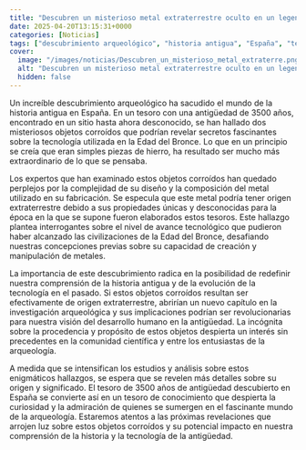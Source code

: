 ```yaml
---
title: "Descubren un misterioso metal extraterrestre oculto en un legendario tesoro antiguo"
date: 2025-04-20T13:15:31+0000
categories: [Noticias]
tags: ["descubrimiento arqueológico", "historia antigua", "España", "tesoro", "objetos corroídos", "tecnología", "Edad del Bronce", "metal", "origen extraterrestre", "avance tecnológico", "civilizaciones", "evolución", "investigación arqueológica", "desarrollo"]
cover:
  image: "/images/noticias/Descubren_un_misterioso_metal_extraterre.png"
  alt: "Descubren un misterioso metal extraterrestre oculto en un legendario tesoro antiguo"
  hidden: false
---
```


Un increíble descubrimiento arqueológico ha sacudido el mundo de la historia antigua en España. En un tesoro con una antigüedad de 3500 años, encontrado en un sitio hasta ahora desconocido, se han hallado dos misteriosos objetos corroídos que podrían revelar secretos fascinantes sobre la tecnología utilizada en la Edad del Bronce. Lo que en un principio se creía que eran simples piezas de hierro, ha resultado ser mucho más extraordinario de lo que se pensaba.

Los expertos que han examinado estos objetos corroídos han quedado perplejos por la complejidad de su diseño y la composición del metal utilizado en su fabricación. Se especula que este metal podría tener origen extraterrestre debido a sus propiedades únicas y desconocidas para la época en la que se supone fueron elaborados estos tesoros. Este hallazgo plantea interrogantes sobre el nivel de avance tecnológico que pudieron haber alcanzado las civilizaciones de la Edad del Bronce, desafiando nuestras concepciones previas sobre su capacidad de creación y manipulación de metales.

La importancia de este descubrimiento radica en la posibilidad de redefinir nuestra comprensión de la historia antigua y de la evolución de la tecnología en el pasado. Si estos objetos corroídos resultan ser efectivamente de origen extraterrestre, abrirían un nuevo capítulo en la investigación arqueológica y sus implicaciones podrían ser revolucionarias para nuestra visión del desarrollo humano en la antigüedad. La incógnita sobre la procedencia y propósito de estos objetos despierta un interés sin precedentes en la comunidad científica y entre los entusiastas de la arqueología.

A medida que se intensifican los estudios y análisis sobre estos enigmáticos hallazgos, se espera que se revelen más detalles sobre su origen y significado. El tesoro de 3500 años de antigüedad descubierto en España se convierte así en un tesoro de conocimiento que despierta la curiosidad y la admiración de quienes se sumergen en el fascinante mundo de la arqueología. Estaremos atentos a las próximas revelaciones que arrojen luz sobre estos objetos corroídos y su potencial impacto en nuestra comprensión de la historia y la tecnología de la antigüedad.
